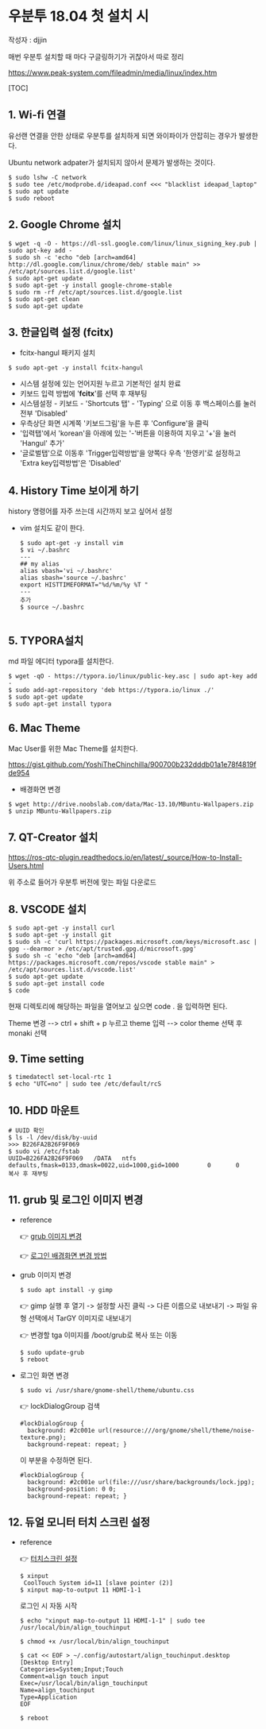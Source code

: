 

# 우분투 18.04 첫 설치 시

작성자 : djjin

매번 우분투 설치할 때 마다 구글링하기가 귀찮아서 따로 정리

https://www.peak-system.com/fileadmin/media/linux/index.htm

[TOC]

## 1. Wi-fi 연결

유선랜 연결을 안한 상태로 우분투를 설치하게 되면 와이파이가 안잡히는 경우가 발생한다.

Ubuntu network adpater가 설치되지 않아서 문제가 발생하는 것이다.

~~~
$ sudo lshw -C network
$ sudo tee /etc/modprobe.d/ideapad.conf <<< "blacklist ideapad_laptop"
$ sudo apt update
$ sudo reboot
~~~


## 2. Google Chrome 설치

~~~
$ wget -q -O - https://dl-ssl.google.com/linux/linux_signing_key.pub | sudo apt-key add -
$ sudo sh -c 'echo "deb [arch=amd64] http://dl.google.com/linux/chrome/deb/ stable main" >> /etc/apt/sources.list.d/google.list'
$ sudo apt-get update
$ sudo apt-get -y install google-chrome-stable
$ sudo rm -rf /etc/apt/sources.list.d/google.list
$ sudo apt-get clean
$ sudo apt-get update
~~~

## 3. 한글입력 설정 (fcitx)

- fcitx-hangul 패키지 설치

~~~
$ sudo apt-get -y install fcitx-hangul
~~~

- 시스템 설정에 있는 언어지원 누르고 기본적인 설치 완료
- 키보드 입력 방법에 '**fcitx**'를 선택 후 재부팅
- 시스템설정 - 키보드 - 'Shortcuts 탭' - 'Typing' 으로 이동 후 백스페이스를 눌러 전부 'Disabled'
- 우측상단 화면 시계쪽 '키보드그림'을 누른 후 'Configure'을 클릭
- '입력탭'에서 'korean'을 아래에 있는 '-'버튼을 이용하여 지우고 '+'을 눌러 'Hangul' 추가'
- '글로벌탭'으로 이동후 'Trigger입력방법'을 양쪽다 우측 '한영키'로 설정하고 'Extra key입력방법'은 'Disabled' 

## 4. History Time 보이게 하기

history 명령어를 자주 쓰는데 시간까지 보고 싶어서 설정

- vim 설치도 같이 한다.

  ~~~
  $ sudo apt-get -y install vim
  $ vi ~/.bashrc
  ---
  ## my alias
  alias vbash='vi ~/.bashrc'
  alias sbash='source ~/.bashrc'
  export HISTTIMEFORMAT="%d/%m/%y %T "
  ---
  추가
  $ source ~/.bashrc
    
  ~~~
## 5. TYPORA설치

md 파일 에디터 typora를 설치한다.

  ~~~
$ wget -qO - https://typora.io/linux/public-key.asc | sudo apt-key add -
$ sudo add-apt-repository 'deb https://typora.io/linux ./'
$ sudo apt-get update
$ sudo apt-get install typora
  ~~~

## 6. Mac Theme

Mac User를 위한 Mac Theme를 설치한다.

https://gist.github.com/YoshiTheChinchilla/900700b232dddb01a1e78f4819fde954

- 배경화면 변경

~~~
$ wget http://drive.noobslab.com/data/Mac-13.10/MBuntu-Wallpapers.zip
$ unzip MBuntu-Wallpapers.zip
~~~

## 7. QT-Creator 설치

https://ros-qtc-plugin.readthedocs.io/en/latest/_source/How-to-Install-Users.html

위 주소로 들어가 우분투 버전에 맞는 파일 다운로드

##  8. VSCODE 설치

~~~
$ sudo apt-get -y install curl
$ sudo apt-get -y install git
$ sudo sh -c 'curl https://packages.microsoft.com/keys/microsoft.asc | gpg --dearmor > /etc/apt/trusted.gpg.d/microsoft.gpg'
$ sudo sh -c 'echo "deb [arch=amd64] https://packages.microsoft.com/repos/vscode stable main" > /etc/apt/sources.list.d/vscode.list'
$ sudo apt-get update
$ sudo apt-get install code
$ code
~~~

현재 디렉토리에 해당하는 파일을 열어보고 싶으면 code . 을 입력하면 된다.

Theme 변경 --> ctrl + shift + p 누르고 theme 입력 --> color theme 선택 후 monaki 선택

## 9. Time setting

~~~
$ timedatectl set-local-rtc 1
$ echo "UTC=no" | sudo tee /etc/default/rcS
~~~

## 10. HDD 마운트 

~~~
# UUID 확인
$ ls -l /dev/disk/by-uuid
>>> B226FA2B26F9F069
$ sudo vi /etc/fstab
UUID=B226FA2B26F9F069   /DATA   ntfs    defaults,fmask=0133,dmask=0022,uid=1000,gid=1000        0       0
복사 후 재부팅
~~~

## 11. grub 및 로그인 이미지 변경

- reference

  👉 [grub 이미지 변경](https://ming9mon.tistory.com/8)

  👉 [로그인 배경화면 변경 방법](https://brown.ezphp.net/entry/%EC%9A%B0%EB%B6%84%ED%88%AC-1804-%EB%A1%9C%EA%B7%B8%EC%9D%B8-%EB%B0%B0%EA%B2%BD%ED%99%94%EB%A9%B4-%EB%B3%80%EA%B2%BD%ED%95%98%EB%8A%94-%EB%B0%A9%EB%B2%95)

- grub 이미지 변경

  ~~~shell
  $ sudo apt install -y gimp
  ~~~

  👉 gimp 실행 후 열기 -> 설정할 사진 클릭 -> 다른 이름으로 내보내기 -> 파일 유형 선택에서 TarGY 이미지로 내보내기

  👉 변경할 tga 이미지를 /boot/grub로 복사 또는 이동

  ~~~shell
  $ sudo update-grub
  $ reboot
  ~~~

- 로그인 화면 변경

  ~~~
  $ sudo vi /usr/share/gnome-shell/theme/ubuntu.css
  ~~~

  👉 lockDialogGroup 검색

  ~~~
  #lockDialogGroup {  
    background: #2c001e url(resource:///org/gnome/shell/theme/noise-texture.png);  
    background-repeat: repeat; }
  ~~~

  이 부분을 수정하면 된다. 

  ~~~
  #lockDialogGroup {
    background: #2c001e url(file:///usr/share/backgrounds/lock.jpg);
    background-position: 0 0;
    background-repeat: repeat; }
  ~~~

## 12. 듀얼 모니터 터치 스크린 설정

- reference

  👉 [터치스크린 설정](https://networks.guru/2018/11/23/using-dual-monitor-dual-touch-screens-on-ubuntu/)

  ~~~shell
  $ xinput
   CoolTouch System id=11 [slave pointer (2)]
  $ xinput map-to-output 11 HDMI-1-1
  ~~~

  로그인 시 자동 시작

  ~~~shell
  $ echo "xinput map-to-output 11 HDMI-1-1" | sudo tee /usr/local/bin/align_touchinput
  
  $ chmod +x /usr/local/bin/align_touchinput
  
  $ cat << EOF > ~/.config/autostart/align_touchinput.desktop
  [Desktop Entry]
  Categories=System;Input;Touch
  Comment=align touch input
  Exec=/usr/local/bin/align_touchinput
  Name=align_touchinput
  Type=Application
  EOF
  
  $ reboot
  ~~~

